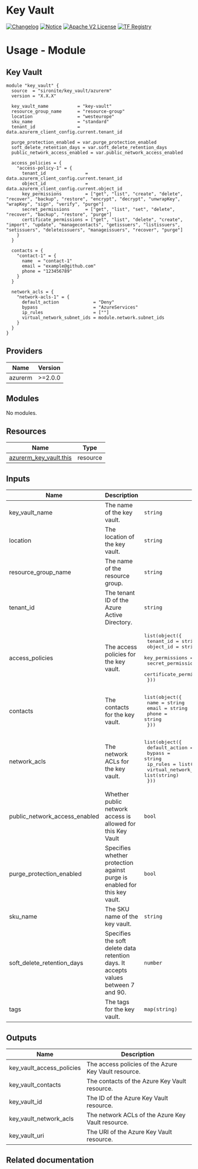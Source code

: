 <!-- BEGIN_TF_DOCS -->
 # Key Vault
[![Changelog](https://img.shields.io/badge/changelog-release-green.svg)](https://github.com/sironite/terraform-azurerm-key_vault/releases/latest) [![Notice](https://img.shields.io/badge/notice-copyright-yellow.svg)](NOTICE) [![Apache V2 License](https://img.shields.io/badge/license-Apache%20V2-orange.svg)](LICENSE) [![TF Registry](https://img.shields.io/badge/terraform-registry-blue.svg)](https://registry.terraform.io/providers/hashicorp/azurerm/latest/docs/resources/key_vault)

# Usage - Module

## Key Vault
```hcl
module "key_vault" {
  source  = "sironite/key_vault/azurerm"
  version = "X.X.X"

  key_vault_name           = "key-vault"
  resource_group_name      = "resource-group"
  location                 = "westeurope"
  sku_name                 = "standard"
  tenant_id                = data.azurerm_client_config.current.tenant_id

  purge_protection_enabled = var.purge_protection_enabled
  soft_delete_retention_days = var.soft_delete_retention_days
  public_network_access_enabled = var.public_network_access_enabled
  
  access_policies = {
    "access-policy-1" = {
      tenant_id               = data.azurerm_client_config.current.tenant_id
      object_id               = data.azurerm_client_config.current.object_id
      key_permissions         = ["get", "list", "create", "delete", "recover", "backup", "restore", "encrypt", "decrypt", "unwrapKey", "wrapKey", "sign", "verify", "purge"]
      secret_permissions      = ["get", "list", "set", "delete", "recover", "backup", "restore", "purge"]
      certificate_permissions = ["get", "list", "delete", "create", "import", "update", "managecontacts", "getissuers", "listissuers", "setissuers", "deleteissuers", "manageissuers", "recover", "purge"]
    }
  }

  contacts = {
    "contact-1" = {
      name  = "contact-1"
      email = "example@github.com"
      phone = "123456789"
    }
  }

  network_acls = {
    "network-acls-1" = {
      default_action             = "Deny"
      bypass                     = "AzureServices"
      ip_rules                   = [""]
      virtual_network_subnet_ids = module.network.subnet_ids
    }
  }
}
```

## Providers

| Name | Version |
|------|---------|
| azurerm | >=2.0.0 |

## Modules

No modules.

## Resources

| Name | Type |
|------|------|
| [azurerm_key_vault.this](https://registry.terraform.io/providers/hashicorp/azurerm/latest/docs/resources/key_vault) | resource |

## Inputs

| Name | Description | Type | Required |
|------|-------------|------|:--------:|
| key\_vault\_name | The name of the key vault. | `string` | yes |
| location | The location of the key vault. | `string` | yes |
| resource\_group\_name | The name of the resource group. | `string` | yes |
| tenant\_id | The tenant ID of the Azure Active Directory. | `string` | yes |
| access\_policies | The access policies for the key vault. | <pre>list(object({<br>    tenant_id               = string<br>    object_id               = string<br>    key_permissions         = list(string)<br>    secret_permissions      = list(string)<br>    certificate_permissions = list(string)<br>  }))</pre> | no |
| contacts | The contacts for the key vault. | <pre>list(object({<br>    name  = string<br>    email = string<br>    phone = string<br>  }))</pre> | no |
| network\_acls | The network ACLs for the key vault. | <pre>list(object({<br>    default_action             = string<br>    bypass                     = string<br>    ip_rules                   = list(string)<br>    virtual_network_subnet_ids = list(string)<br>  }))</pre> | no |
| public\_network\_access\_enabled | Whether public network access is allowed for this Key Vault | `bool` | no |
| purge\_protection\_enabled | Specifies whether protection against purge is enabled for this key vault. | `bool` | no |
| sku\_name | The SKU name of the key vault. | `string` | no |
| soft\_delete\_retention\_days | Specifies the soft delete data retention days. It accepts values between 7 and 90. | `number` | no |
| tags | The tags for the key vault. | `map(string)` | no |

## Outputs

| Name | Description |
|------|-------------|
| key\_vault\_access\_policies | The access policies of the Azure Key Vault resource. |
| key\_vault\_contacts | The contacts of the Azure Key Vault resource. |
| key\_vault\_id | The ID of the Azure Key Vault resource. |
| key\_vault\_network\_acls | The network ACLs of the Azure Key Vault resource. |
| key\_vault\_uri | The URI of the Azure Key Vault resource. |

## Related documentation
<!-- END_TF_DOCS -->